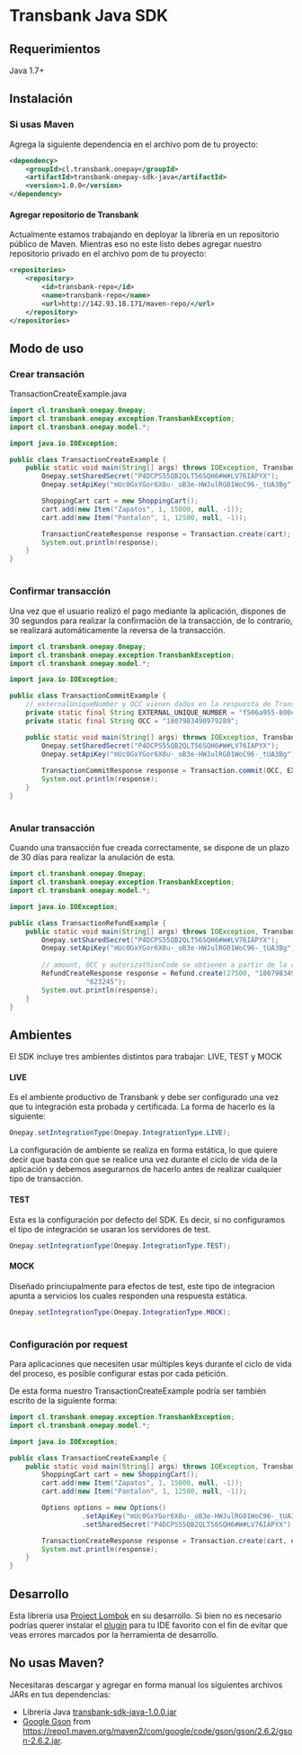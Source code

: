 # Transbank Java SDK

## Requerimientos

Java 1.7+

## Instalación

### Si usas Maven

Agrega la siguiente dependencia en el archivo pom de tu proyecto:

```xml
<dependency>
    <groupId>cl.transbank.onepay</groupId>
    <artifactId>transbank-onepay-sdk-java</artifactId>
    <version>1.0.0</version>
</dependency>
```

#### Agregar repositorio de Transbank 

Actualmente estamos trabajando en deployar la librería en un repositorio 
público de Maven. Mientras eso no este listo debes agregar nuestro
repositorio privado en el archivo pom de tu proyecto:

```xml
<repositories>
    <repository>
        <id>transbank-repo</id>
        <name>transbank-repo</name>
        <url>http://142.93.18.171/maven-repo/</url>
    </repository>
</repositories>
```

## Modo de uso

### Crear transación

TransactionCreateExample.java

```java
import cl.transbank.onepay.Onepay;
import cl.transbank.onepay.exception.TransbankException;
import cl.transbank.onepay.model.*;

import java.io.IOException;

public class TransactionCreateExample {
    public static void main(String[] args) throws IOException, TransbankException {
        Onepay.setSharedSecret("P4DCPS55QB2QLT56SQH6#W#LV76IAPYX");
        Onepay.setApiKey("mUc0GxYGor6X8u-_oB3e-HWJulRG01WoC96-_tUA3Bg");

        ShoppingCart cart = new ShoppingCart();
        cart.add(new Item("Zapatos", 1, 15000, null, -1));
        cart.add(new Item("Pantalon", 1, 12500, null, -1));

        TransactionCreateResponse response = Transaction.create(cart);
        System.out.println(response);
    }
}
```
#
### Confirmar transacción

Una vez que el usuario realizó el pago mediante la aplicación, dispones de 30 segundos para realizar la 
confirmación de la transacción, de lo contrario, se realizará automáticamente la reversa de la transacción.

```java
import cl.transbank.onepay.Onepay;
import cl.transbank.onepay.exception.TransbankException;
import cl.transbank.onepay.model.*;

import java.io.IOException;

public class TransactionCommitExample {
    // externalUniqueNumber y OCC vienen dados en la respuesta de Transaction.create
    private static final String EXTERNAL_UNIQUE_NUMBER = "f506a955-800c-4185-8818-4ef9fca97aae";
    private static final String OCC = "1807983490979289";

    public static void main(String[] args) throws IOException, TransbankException {
        Onepay.setSharedSecret("P4DCPS55QB2QLT56SQH6#W#LV76IAPYX");
        Onepay.setApiKey("mUc0GxYGor6X8u-_oB3e-HWJulRG01WoC96-_tUA3Bg");
        
        TransactionCommitResponse response = Transaction.commit(OCC, EXTERNAL_UNIQUE_NUMBER);
        System.out.println(response);
    }
}
```
#
### Anular transacción

Cuando una transacción fue creada correctamente, se dispone de un plazo de 30 días para realizar la 
anulación de esta.

```java
import cl.transbank.onepay.Onepay;
import cl.transbank.onepay.exception.TransbankException;
import cl.transbank.onepay.model.*;

import java.io.IOException;

public class TransactionRefundExample {
    public static void main(String[] args) throws IOException, TransbankException {
        Onepay.setSharedSecret("P4DCPS55QB2QLT56SQH6#W#LV76IAPYX");
        Onepay.setApiKey("mUc0GxYGor6X8u-_oB3e-HWJulRG01WoC96-_tUA3Bg");
        
        // amount, OCC y autorizathionCode se obtienen a partir de la respuesta de Transaction.commit
        RefundCreateResponse response = Refund.create(27500, "1807983490979289", "f506a955-800c-4185-8818-4ef9fca97aae",
                   "623245");
        System.out.println(response);
    }
}
```

## Ambientes

El SDK incluye tres ambientes distintos para trabajar: LIVE, TEST y MOCK

#### LIVE

Es el ambiente productivo de Transbank y debe ser configurado una vez que tu integración
esta probada y certificada. La forma de hacerlo es la siguiente:

```java
Onepay.setIntegrationType(Onepay.IntegrationType.LIVE);
```

La configuración de ambiente se realiza en forma estática, lo que quiere decir que basta 
con que se realice una vez durante el ciclo de vida de la aplicación y debemos asegurarnos
de hacerlo antes de realizar cualquier tipo de transacción.

#### TEST

Esta es la configuración por defecto del SDK. Es decir, si no configuramos el tipo de
integración se usaran los servidores de test.

```java
Onepay.setIntegrationType(Onepay.IntegrationType.TEST);
```

#### MOCK

Diseñado princiupalmente para efectos de test, este tipo de integracion apunta a servicios
los cuales responden una respuesta estática.

```java
Onepay.setIntegrationType(Onepay.IntegrationType.MOCK);
```
#
### Configuración por request

Para aplicaciones que necesiten usar múltiples keys durante el ciclo de vida del proceso,
es posible configurar estas por cada petición.

De esta forma nuestro TransactionCreateExample podría ser también escrito de la siguiente 
forma:

```java
import cl.transbank.onepay.exception.TransbankException;
import cl.transbank.onepay.model.*;

import java.io.IOException;

public class TransactionCreateExample {
    public static void main(String[] args) throws IOException, TransbankException {
        ShoppingCart cart = new ShoppingCart();
        cart.add(new Item("Zapatos", 1, 15000, null, -1));
        cart.add(new Item("Pantalon", 1, 12500, null, -1));

        Options options = new Options()
                  .setApiKey("mUc0GxYGor6X8u-_oB3e-HWJulRG01WoC96-_tUA3Bg")
                  .setSharedSecret("P4DCPS55QB2QLT56SQH6#W#LV76IAPYX");

        TransactionCreateResponse response = Transaction.create(cart, options);
        System.out.println(response);
    }
}
```
## Desarrollo

Esta librería usa [Project Lombok][lombok] en su desarrollo. Si bien no es necesario podrías querer instalar el [plugin][lombok-plugins]
para tu IDE favorito con el fin de evitar que veas errores marcados por la herramienta de desarrollo.

## No usas Maven?

Necesitaras descargar y agregar en forma manual los siguientes archivos JARs en tus dependencias:

* Librería Java [transbank-sdk-java-1.0.0.jar][jar_location]
* [Google Gson](https://github.com/google/gson) from <https://repo1.maven.org/maven2/com/google/code/gson/gson/2.6.2/gson-2.6.2.jar>.

[jar_location]: http://142.93.18.171/maven-repo/cl/transbank/transbank-sdk-java/1.0.0/transbank-sdk-java-1.0.0.jar
[lombok]: https://projectlombok.org
[lombok-plugins]: https://projectlombok.org/setup/overview

<!--
# vim: set tw=79:
-->
